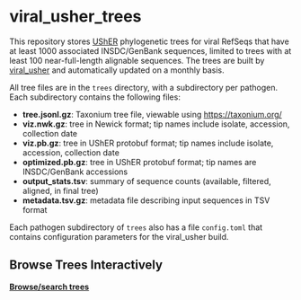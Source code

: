 # viral_usher_trees

This repository stores [UShER](https://github.com/yatisht/usher) phylogenetic trees
for viral RefSeqs that have at least 1000 associated INSDC/GenBank sequences,
limited to trees with at least 100 near-full-length alignable sequences.
The trees are built by [viral_usher](https://github.com/AngieHinrichs/viral_usher) and
automatically updated on a monthly basis.

All tree files are in the `trees` directory, with a subdirectory per pathogen.
Each subdirectory contains the following files:
- **tree.jsonl.gz**: Taxonium tree file, viewable using https://taxonium.org/
- **viz.nwk.gz**: tree in Newick format; tip names include isolate, accession, collection date
- **viz.pb.gz**: tree in UShER protobuf format; tip names include isolate, accession, collection date
- **optimized.pb.gz**: tree in UShER protobuf format; tip names are INSDC/GenBank accessions
- **output_stats.tsv**: summary of sequence counts (available, filtered, aligned, in final tree)
- **metadata.tsv.gz**: metadata file describing input sequences in TSV format

Each pathogen subdirectory of `trees` also has a file `config.toml` that contains configuration parameters for the viral_usher build.

## Browse Trees Interactively
**[Browse/search trees](https://AngieHinrichs.github.io/viral_usher_trees/)**
